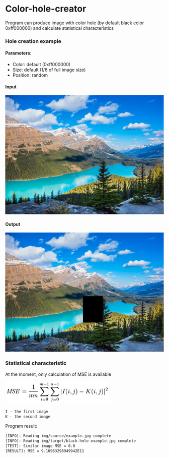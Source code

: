 # Color-hole-creator

Program can produce image with color hole (by default black color 0xff000000) and calculate statistical characteristics

### Hole creation example

#### Parameters:

   - Color: default (0xff000000)
   - Size: default (1/6 of full image size)
   - Position: random

#### Input

![](https://github.com/NikitaDestrain/color-hole-creator/blob/master/readme-resources/example.jpg)

#### Output

![](https://github.com/NikitaDestrain/color-hole-creator/blob/master/readme-resources/black-hole-example.jpg)

### Statistical characteristic

At the moment, only calculation of MSE is available

![](https://github.com/NikitaDestrain/color-hole-creator/blob/master/readme-resources/mse.PNG)

```
I - the first image 
K - the second image
```

Program result:

```
[INFO]: Reading img/source/example.jpg complete
[INFO]: Reading img/target/black-hole-example.jpg complete
[TEST]: Similar image MSE = 0.0
[RESULT]: MSE = 9.10963298949942E11
```
